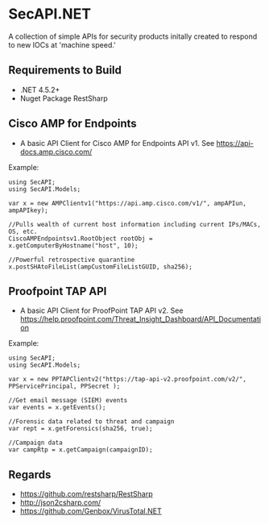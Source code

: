 # SecAPI.NET

A collection of simple APIs for security products initally created to respond to new IOCs at 'machine speed.'


## Requirements to Build
- .NET  4.5.2+
- Nuget Package RestSharp



## Cisco AMP for Endpoints 
- A basic API Client for Cisco AMP for Endpoints API v1.  See https://api-docs.amp.cisco.com/

Example:
```
using SecAPI;
using SecAPI.Models;

var x = new AMPClientv1("https://api.amp.cisco.com/v1/", ampAPIun, ampAPIkey);

//Pulls wealth of current host information including current IPs/MACs, OS, etc.
CiscoAMPEndpointsv1.RootObject rootObj = x.getComputerByHostname("host", 10);

//Powerful retrospective quarantine
x.postSHAtoFileList(ampCustomFileListGUID, sha256);
```



## Proofpoint TAP API
- A basic API Client for ProofPoint TAP API v2.  See https://help.proofpoint.com/Threat_Insight_Dashboard/API_Documentation

Example:
```
using SecAPI;
using SecAPI.Models;

var x = new PPTAPClientv2("https://tap-api-v2.proofpoint.com/v2/", PPServicePrincipal, PPSecret );

//Get email message (SIEM) events
var events = x.getEvents();

//Forensic data related to threat and campaign
var rept = x.getForensics(sha256, true);

//Campaign data
var campRtp = x.getCampaign(campaignID);

```



## Regards

- https://github.com/restsharp/RestSharp
- http://json2csharp.com/
- https://github.com/Genbox/VirusTotal.NET
